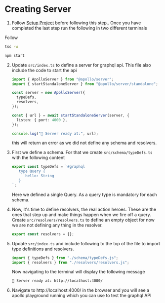 # Creating Server

1. Follow [Setup Project](../step07a_setup_project/) before following this step.. Once you have completed the last step run the following in two different terminals

Follow 


   ```bash
   tsc -w
   ```

   ```bash
   npm start
   ```

2. Update `src/index.ts` to define a server for graphql api. This file also include the code to start the api

   ```ts
   import { ApolloServer } from "@apollo/server";
   import { startStandaloneServer } from "@apollo/server/standalone";

   const server = new ApolloServer({
     typeDefs,
     resolvers,
   });

   const { url } = await startStandaloneServer(server, {
     listen: { port: 4000 },
   });

   console.log("🚀 Server ready at:", url);
   ```

   this will return an error as we did not define any schema and resolvers.

3. First we define a schema. For that we create `src/schema/typeDefs.ts` with the following content

   ```ts
   export const typeDefs = `#graphql
      type Query {
         hello: String 
      }
   `;
   ```

   Here we defined a single Query. As a query type is mandatory for each schema.

4. Now, it's time to define resolvers, the real action heroes. These are the ones that step up and make things happen when we fire off a query. Create `src/resolvers/resolvers.ts` to define an empty object for now we are not defining any thing in the resolver.

   ```ts
   export const resolvers = {};
   ```

5. Update `src/index.ts` and include following to the top of the file to import type definitions and resolvers.

   ```ts
   import { typeDefs } from "./schema/typeDefs.js";
   import { resolvers } from "./resolvers/resolvers.js";
   ```

   Now navigating to the terminal will display the following message

   ```bash
   🚀 Server ready at: http://localhost:4000/  
   ```
6. Navigate to http://localhost:4000/ in the browser and you will see a apollo playground running which you can use to test the graphql API


